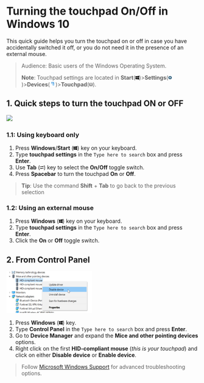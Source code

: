 # Turning the touchpad On/Off in Windows 10

This quick guide helps you turn the touchpad on or off in case you have accidentally switched it off, or you do not need it in the presence of an external mouse.

>Audience: Basic users of the Windows Operating System.
>
>**Note**: Touchpad settings are located in **Start**(<img src="https://raw.githubusercontent.com/Olena1925/touchpad/master/Windows%20Icon.png" width="10" height="10"/>)>**Settings**(<img src="https://raw.githubusercontent.com/Olena1925/touchpad/master/Settings%20Icon.png" width="10" height="10"/>)>**Devices**(<img src="https://raw.githubusercontent.com/Olena1925/touchpad/master/Devices%20Icon.PNG" width="15" height="15"/>)>**Touchpad**(<img src="https://raw.githubusercontent.com/Olena1925/touchpad/master/Touchpad%20Icon.png" width="10" height="10"/>).

## 1. Quick steps to turn the touchpad ON or OFF

![](https://raw.githubusercontent.com/Olena1925/touchpad/master/Navigating.gif)

### 1.1: Using keyboard only

1. Press **Windows**/**Start** (<img src="https://raw.githubusercontent.com/Olena1925/touchpad/master/Windows%20Icon.png" width="10" height="10"/>) key on your keyboard.
2. Type **touchpad settings** in the `Type here to search` box and press **Enter**.
3. Use **Tab** (<img src="https://raw.githubusercontent.com/Olena1925/touchpad/master/Tab%20Icon.png" width="10" height="10"/>) key to select the **On/Off** toggle switch.
4. Press **Spacebar** to turn the touchpad **On** or **Off**.

> **Tip**: Use the command **Shift** + **Tab** to go back to the previous selection

### 1.2: Using an external mouse

1. Press **Windows** (<img src="https://raw.githubusercontent.com/Olena1925/touchpad/master/Windows%20Icon.png" width="10" height="10"/>) key on your keyboard.
2. Type **touchpad settings** in the `Type here to search` box and press **Enter**.
3. Click the **On** or **Off** toggle switch.

## 2. From Control Panel

<img src="https://raw.githubusercontent.com/Olena1925/Touchpad/master/Device%20Driver.png" width="225" height="110"/>

1. Press **Windows** (<img src="https://raw.githubusercontent.com/Olena1925/touchpad/master/Windows%20Icon.png" width="10" height="10"/>) key.
2. Type **Control Panel** in the `Type here to search` box and press **Enter**.
3. Go to **Device Manager** and expand the **Mice and other pointing devices** options.
4. Right click on the first **HID-compliant mouse** (*this is your touchpad*) and click on either **Disable device** or **Enable device**.

>Follow [Microsoft Windows Support](https://support.microsoft.com/en-us/help/4027866/windows-fix-touchpad-problems-in-windows-10) for advanced troubleshooting options.
